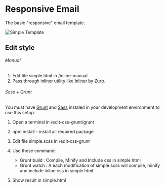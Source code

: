 Responsive Email
================
The basic "responsive" email template.

![Simple Template](/images/simple-template.png?raw=true)

## Edit style

###### Manual

1. Edit file simple.html in /inline-manual
2. Pass through inliner utility like [Inliner by Zurb](http://zurb.com/ink/inliner.php).


###### Scss + Grunt

You must have [Grunt](http://gruntjs.com/getting-started) and [Sass](http://sass-lang.com/install) instaled in your development environment to use this setup. 

1. Open a terminal in /edit-css-grunt/grunt

2. npm install  - install all required package

3. Edit file simple.scss in /edit-css-grunt

4. Use these command:
	- Grunt build : Compile, Minify and Include css in simple.html
	- Grunt watch : A each modification of simple.scss will compile, minify and include inline css in simple.html

5. Show result in simple.html